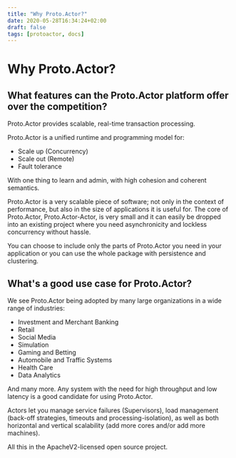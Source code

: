 ```yaml
---
title: "Why Proto.Actor?"
date: 2020-05-28T16:34:24+02:00
draft: false
tags: [protoactor, docs]
---
```

# Why Proto.Actor?

## What features can the Proto.Actor platform offer over the competition?
Proto.Actor provides scalable, real-time transaction processing.

Proto.Actor is a unified runtime and programming model for:

* Scale up (Concurrency)
* Scale out (Remote)
* Fault tolerance

With one thing to learn and admin, with high cohesion and coherent semantics.

Proto.Actor is a very scalable piece of software; not only in the context of performance, but also in the size of applications it is useful for. The core of Proto.Actor, Proto.Actor-Actor, is very small and it can easily be dropped into an existing project where you need asynchronicity and lockless concurrency without hassle.

You can choose to include only the parts of Proto.Actor you need in your application or you can use the whole package with persistence and clustering.

## What's a good use case for Proto.Actor?
We see Proto.Actor being adopted by many large organizations in a wide range of industries:

* Investment and Merchant Banking
* Retail
* Social Media
* Simulation
* Gaming and Betting
* Automobile and Traffic Systems
* Health Care
* Data Analytics

And many more. Any system with the need for high throughput and low latency is a good candidate for using Proto.Actor.

Actors let you manage service failures (Supervisors), load management (back-off strategies, timeouts and processing-isolation), as well as both horizontal and vertical scalability (add more cores and/or add more machines).

All this in the ApacheV2-licensed open source project.